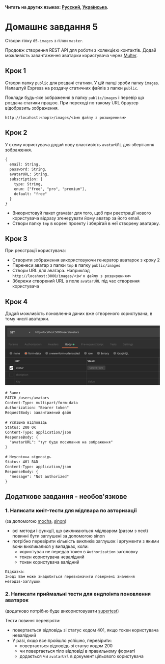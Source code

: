**Читать на других языках: [Русский](README.md), [Українська](README.ua.md).**

# Домашнє завдання 5

Створи гілку `05-images` з гілки `master`.

Продовж створення REST API для роботи з колекцією контактів. Додай можливість
завантаження аватарки користувача через
[Multer](https://github.com/expressjs/multer).

## Крок 1

Створи папку `public` для роздачі статики. У цій папці зроби папку `images`.
Налаштуй Express на роздачу статичних файлів з папки `public`.

Поклади будь-яке зображення в папку `public/images` і перевір що роздача статики
працює. При переході по такому URL браузер відобразить зображення.

```shell
http://locahost:<порт>/images/<імя файлу з розширенням>
```

## Крок 2

У схему користувача додай нову властивість `avatarURL` для зберігання
зображення.

```shell
{
  email: String,
  password: String,
  avatarURL: String,
  subscription: {
    type: String,
    enum: ["free", "pro", "premium"],
    default: "free"
  }
}
```

- Використовуй пакет gravatar для того, щоб при реєстрації нового користувача
  відразу згенерувати йому аватар за його email.
- Створи папку `tmp` в корені проекту і зберігай в неї створену аватарку.

## Крок 3

При реєстрації користувача:

- Створити зображення використовуючи генератор аватарок з кроку 2
- Перенеси аватар з папки `tmp` в папку `public/images`
- Створи URL для аватара. Наприклад
  `http://locahost:3000/images/<ім'я файлу з розширенням>`
- Збережи створений URL в поле `avatarURL` під час створення користувача

## Крок 4

Додай можливість поновлення даних вже створеного користувача, в тому числі
аватарки.

![avatar upload from postman](./avatar-upload.png)

```shell
# Запит
PATCH /users/avatars
Content-Type: multipart/form-data
Authorization: "Bearer token"
RequestBody: завантажений файл

# Успішна відповідь
Status: 200 OK
Content-Type: application/json
ResponseBody: {
  "avatarURL": "тут буде посилання на зображення"
}

# Неуспішна відповідь
Status: 401 BAD
Content-Type: application/json
ResponseBody: {
  "message": "Not authorized"
}
```

## Додаткове завдання - необов'язкове

### 1. Написати юніт-тести для мідлвара по авторизації

(за допомогою [mocha](https://www.npmjs.com/package/mocha),
[sinon](https://www.npmjs.com/package/sinon))

- всі методи і функції, що викликаються мідлваром (разом з next) повинні бути
  заглушені за допомогою sinon
- потрібно перевірити кількість викликів заглушок і аргументи з якими вони
  викликалися у випадках, коли:
  - користувач не передав токен в `Authorization` заголовку
  - токен користувача невалідний
  - токен користувача валідний

```
Підказка:
Іноді Вам може знадобиться перевизначити повернені значення
методів-заглушок
```

### 2. Написати приймальні тести для ендпоінта поновлення аватарок

(додатково потрібно буде використовувати
[supertest](https://www.npmjs.com/package/supertest))

Тести повинні перевіряти:

- повертається відповідь зі статус кодом 401, якщо токен користувача невалідний
- У разі, якщо все пройшло успішно, перевірити:
  - повертається відповідь зі статус кодом 200
  - чи повертається тіло відповіді в правильному форматі
  - додається чи `avatarUrl` в документ цільового користувача
